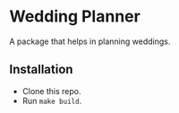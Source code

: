 # Wedding Planner

A package that helps in planning weddings.

## Installation

- Clone this repo.
- Run `make build`.
